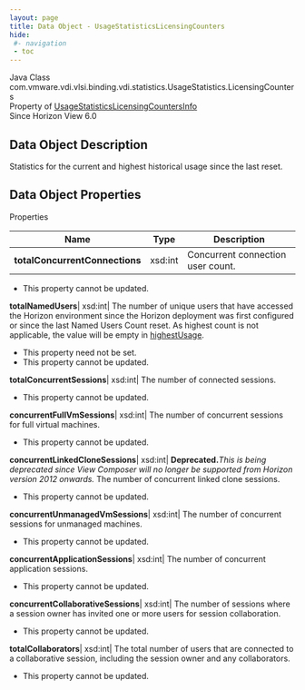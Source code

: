 ```yaml
---
layout: page
title: Data Object - UsageStatisticsLicensingCounters
hide:
 #- navigation
 - toc
---
```






Java Class
    com.vmware.vdi.vlsi.binding.vdi.statistics.UsageStatistics.LicensingCounters  
Property of
     [UsageStatisticsLicensingCountersInfo](vdi.statistics.UsageStatistics.LicensingCountersInfo.md#field_detail)  
Since 
    Horizon View 6.0

## Data Object Description 

Statistics for the current and highest historical usage since the last reset. 

## Data Object Properties

Properties

Name |  Type |  Description   
---|---|---  
**totalConcurrentConnections**|  xsd:int|  Concurrent connection user count.   


 * This property cannot be updated.

  
**totalNamedUsers**|  xsd:int|  The number of unique users that have accessed the Horizon environment since the Horizon deployment was first configured or since the last Named Users Count reset. As highest count is not applicable, the value will be empty in [highestUsage](vdi.statistics.UsageStatistics.LicensingCountersInfo.md#highestUsage).   


 * This property need not be set.
 * This property cannot be updated.

  
**totalConcurrentSessions**|  xsd:int|  The number of connected sessions.   


 * This property cannot be updated.

  
**concurrentFullVmSessions**|  xsd:int|  The number of concurrent sessions for full virtual machines.   


 * This property cannot be updated.

  
**concurrentLinkedCloneSessions**|  xsd:int| **Deprecated.**_This is being deprecated since View Composer will no longer be supported from Horizon version 2012 onwards._ The number of concurrent linked clone sessions.   


 * This property cannot be updated.

  
**concurrentUnmanagedVmSessions**|  xsd:int|  The number of concurrent sessions for unmanaged machines.   


 * This property cannot be updated.

  
**concurrentApplicationSessions**|  xsd:int|  The number of concurrent application sessions.   


 * This property cannot be updated.

  
**concurrentCollaborativeSessions**|  xsd:int|  The number of sessions where a session owner has invited one or more users for session collaboration.   


 * This property cannot be updated.

  
**totalCollaborators**|  xsd:int|  The total number of users that are connected to a collaborative session, including the session owner and any collaborators.   


 * This property cannot be updated.

  
  
  
   
  
  

